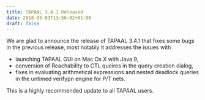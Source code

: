 ```yaml
---
title: TAPAAL 3.4.1 Released 
date: 2018-05-03T13:56:02+01:00
draft: false
---
```


We are glad to announce the release of TAPAAL 3.4.1 that fixes some bugs in the previous release, most notably it addresses the issues with

  - launching TAPAAL GUI on Mac Os X with Java 9,
  - conversion of Reachability to CTL queires in the query creation dialog,
  - fixes in evaluating arithmetical expressions and nested deadlock queries in the untimed verifypn engine for P/T nets.

This is a highly recommended update to all TAPAAL users.